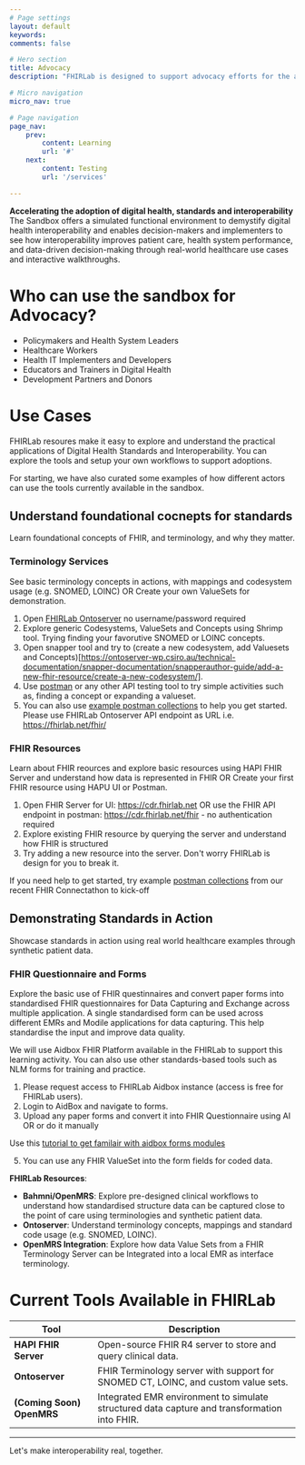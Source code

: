 ```yaml
---
# Page settings
layout: default
keywords:
comments: false

# Hero section
title: Advocacy
description: "FHIRLab is designed to support advocacy efforts for the adoption of health data interoperability and standards including but not limited to HL7 FHIR, SNOMED CT, and LOINC. It allows stakeholders and policy makers to experience the real-world value of interoperability through hands-on activities, use cases, walkthroughs all using standards-based digital health tools."

# Micro navigation
micro_nav: true

# Page navigation
page_nav:
    prev:
        content: Learning
        url: '#'
    next:
        content: Testing
        url: '/services'

---
```


**Accelerating the adoption of digital health, standards and interoperability**
The Sandbox offers a simulated functional environment to demystify digital health interoperability and enables decision-makers and implementers to see how interoperability improves patient care, health system performance, and data-driven decision-making through real-world healthcare use cases and interactive walkthroughs. 

# Who can use the sandbox for Advocacy?
- Policymakers and Health System Leaders
- Healthcare Workers
- Health IT Implementers and Developers
- Educators and Trainers in Digital Health
- Development Partners and Donors

# Use Cases
FHIRLab resoures make it easy to explore and understand the practical applications of Digital Health Standards and Interoperability. You can explore the tools and setup your own workflows to support adoptions. 

For starting, we have also curated some examples of how different actors can use the tools currently available in the sandbox.

## Understand foundational cocnepts for standards
Learn foundational concepts of FHIR, and terminology, and why they matter.

### Terminology Services 
See basic terminology concepts in actions, with mappings and codesystem usage (e.g. SNOMED, LOINC) OR Create your own ValueSets for demonstration. 

1. Open [FHIRLab Ontoserver](https://tx.fhirlab.net/) no username/password required
2. Explore generic Codesystems, ValueSets and Concepts using Shrimp tool. Trying finding your favorutive SNOMED or LOINC concepts. 
3. Open snapper tool and try to (create a new codesystem, add Valuesets and Concepts)[https://ontoserver-wp.csiro.au/technical-documentation/snapper-documentation/snapperauthor-guide/add-a-new-fhir-resource/create-a-new-codesystem/].
5. Use [postman](https://www.postman.com/downloads/) or any other API testing tool to try simple activities such as, finding a concept or expanding a valueset.
6. You can also use [example postman collections](https://www.postman.com/jimsteel/ontoserver/collection/k4gv6q6/ontoserver-6-example-fhir-terminology-requests) to help you get started. Please use FHIRLab Ontoserver API endpoint as URL i.e. https://fhirlab.net/fhir/

### FHIR Resources
Learn about FHIR reources and explore basic resources using HAPI FHIR Server and understand how data is represented in FHIR OR Create your first FHIR resource using HAPU UI or Postman.
 
1. Open FHIR Server for UI: https://cdr.fhirlab.net OR use the FHIR API endpoint in postman: https://cdr.fhirlab.net/fhir - no authentication required
2. Explore existing FHIR resource by querying the server and understand how FHIR is structured
3. Try adding a new resource into the server. Don't worry FHIRLab is design for you to break it.

If you need help to get started, try example [postman collections](https://github.com/upmsilab/2025JuneFHIRConnectathon?tab=readme-ov-file#sample-postman-collections-and-data) from our recent FHIR Connectathon to kick-off

## Demonstrating Standards in Action
Showcase standards in action using real world healthcare examples through synthetic patient data.

### FHIR Questionnaire and Forms
Explore the basic use of FHIR questinnaires and convert paper forms into standardised FHIR questionnaires for Data Capturing and Exchange across multiple application. A single standardised form can be used across different EMRs and Modile applications for data capturing. This help standardise the input and improve data quality. 

We will use Aidbox FHIR Platform available in the FHIRLab to support this learning activity. You can also use other standards-based tools such as NLM forms for training and practice. 

1. Please request access to FHIRLab Aidbox instance (access is free for FHIRLab users). 
2. Login to AidBox and navigate to forms.
3. Upload any paper forms and convert it into FHIR Questionnaire using AI OR or do it manually

Use this [tutorial to get familair with aidbox forms modules](https://youtu.be/20bprWplCDo?si=J4xvTymjAWG2E0UC)

5. You can use any FHIR ValueSet into the form fields for coded data. 

**FHIRLab Resources**:
- **Bahmni/OpenMRS**: Explore pre-designed clinical workflows to understand how standardised structure data can be captured close to the point of care using terminologies and synthetic patient data.
- **Ontoserver**: Understand terminology concepts, mappings and standard code usage (e.g. SNOMED, LOINC).
- **OpenMRS Integration**: Explore how data Value Sets from a FHIR Terminology Server can be Integrated into a local EMR as interface terminology.

# Current Tools Available in FHIRLab

| Tool          | Description |
|---------------|-------------|
| **HAPI FHIR Server** | Open-source FHIR R4 server to store and query clinical data. |
| **Ontoserver** | FHIR Terminology server with support for SNOMED CT, LOINC, and custom value sets. |
| **(Coming Soon) OpenMRS** | Integrated EMR environment to simulate structured data capture and transformation into FHIR. |

---

Let's make interoperability real, together.
